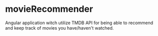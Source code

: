 # movieRecommender
Angular application witch utilize TMDB API for being able to recommend and keep track of movies you have/haven't watched.
